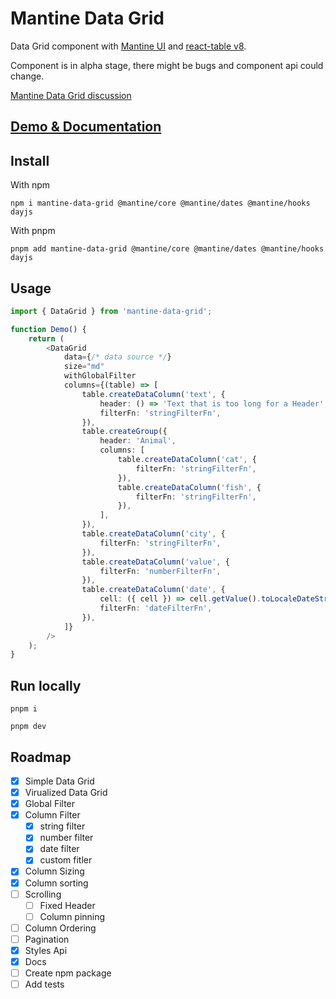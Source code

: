 # Mantine Data Grid

Data Grid component with [Mantine UI](https://mantine.dev/) and [react-table v8](https://tanstack.com/table/v8/).

Component is in alpha stage, there might be bugs and component api could change.

[Mantine Data Grid discussion](https://github.com/mantinedev/mantine/discussions/1057)

## [Demo & Documentation](https://kuechlin.github.io/mantine-data-grid/)

## Install

With npm

    npm i mantine-data-grid @mantine/core @mantine/dates @mantine/hooks dayjs

With pnpm

    pnpm add mantine-data-grid @mantine/core @mantine/dates @mantine/hooks dayjs

## Usage

```typescript
import { DataGrid } from 'mantine-data-grid';

function Demo() {
    return (
        <DataGrid
            data={/* data source */}
            size="md"
            withGlobalFilter
            columns={(table) => [
                table.createDataColumn('text', {
                    header: () => 'Text that is too long for a Header',
                    filterFn: 'stringFilterFn',
                }),
                table.createGroup({
                    header: 'Animal',
                    columns: [
                        table.createDataColumn('cat', {
                            filterFn: 'stringFilterFn',
                        }),
                        table.createDataColumn('fish', {
                            filterFn: 'stringFilterFn',
                        }),
                    ],
                }),
                table.createDataColumn('city', {
                    filterFn: 'stringFilterFn',
                }),
                table.createDataColumn('value', {
                    filterFn: 'numberFilterFn',
                }),
                table.createDataColumn('date', {
                    cell: ({ cell }) => cell.getValue().toLocaleDateString(),
                    filterFn: 'dateFilterFn',
                }),
            ]}
        />
    );
}
```

## Run locally

    pnpm i

    pnpm dev

## Roadmap

-   [x] Simple Data Grid
-   [x] Virualized Data Grid
-   [x] Global Filter
-   [x] Column Filter
    -   [x] string filter
    -   [x] number filter
    -   [x] date filter
    -   [x] custom fitler
-   [x] Column Sizing
-   [x] Column sorting
-   [ ] Scrolling
    -   [ ] Fixed Header
    -   [ ] Column pinning
-   [ ] Column Ordering
-   [ ] Pagination
-   [x] Styles Api
-   [x] Docs
-   [ ] Create npm package
-   [ ] Add tests
